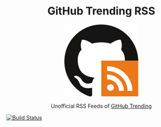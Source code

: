 
<h1 align="center">GitHub Trending RSS</h1>

<div style="text-align:center">
	<img alt="logo image" src="./static/img/favicon-196.png">
</div>

<p align="center">Unofficial RSS Feeds of <a href="https://github.com/trending">GitHub Trending</a>
</p>

[![Build Status](https://travis-ci.org/mshibanami/GitHubTrendingRSS.svg?branch=master)](https://travis-ci.org/mshibanami/GitHubTrendingRSS)
